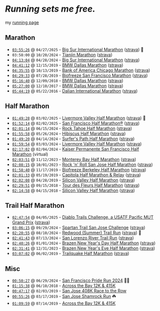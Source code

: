 # _Running sets me free._

my [running page](https://hanlhe.github.io/running_page/)

## Marathon

- [`03:55:26`](https://results.svetiming.com/big-sur/events/2025/big-sur-international-marathon/1473/entrant?share=1) @ `04/27/2025` - [Big Sur International Marathon](https://www.bigsurmarathon.org/) ([strava](https://www.strava.com/activities/14305485101)) 🏅
- `03:58:00` @ `10/20/2024` - [Tianjin Marathon](http://www.tianjin-marathon.com/) ([strava](https://www.strava.com/activities/12697561763))
- [`04:13:04`](https://results.svetiming.com/big-sur/events/2024/big-sur-international-marathon/2020/entrant?share=1) @ `04/28/2024` - [Big Sur International Marathon](https://www.bigsurmarathon.org/) ([strava](https://www.strava.com/activities/11286020700))
- [`04:41:12`](https://www.athlinks.com/event/20447/results/Event/898312/Course/1747466/Bib/293) @ `12/15/2019` - [BMW Dallas Marathon](https://www.rundallas.com/events/bmw-dallas-marathon-weekend/) ([strava](https://www.strava.com/activities/10850399377))
- [`04:35:55`](https://www.athlinks.com/event/96107/results/event/887431/course/1712925/bib/59820) @ `10/13/2019` - [Bank of America Chicago Marathon](https://chicagomarathon.com/) ([strava](https://www.strava.com/activities/10850375599))
- [`04:29:33`](https://www.athlinks.com/event/1403/results/Event/872627/Course/1654891/Bib/2636) @ `07/28/2019` - [Biofreeze San Francisco Marathon](https://www.thesfmarathon.com/) ([strava](https://www.strava.com/activities/10850321079))
- [`05:16:40`](https://www.athlinks.com/event/20447/results/Event/701326/Course/1141975/Bib/183) @ `12/09/2018` - [BMW Dallas Marathon](https://www.rundallas.com/events/bmw-dallas-marathon-weekend/) ([strava](https://www.strava.com/activities/10850199860))
- [`05:27:00`](https://www.athlinks.com/event/20447/results/Event/696876/Course/1135965/Bib/2296) @ `12/10/2017` - [BMW Dallas Marathon](https://www.rundallas.com/events/bmw-dallas-marathon-weekend/) ([strava](https://www.strava.com/activities/10850167421))
- [`05:44:19`](http://www.geexek.com/score/pscore?cGlkPTUyNzA3ODcmY2lkPTc2MTMmcmlkPTIzMjQzJm5pZ2h0PTAmb3BlbklkPSZ1c2VySWQ9) @ `05/22/2016` - [Dalian International Marathon](http://www.dlmls.org/) ([strava](https://www.strava.com/activities/10850155155))

## Half Marathon

- [`01:49:28`](https://runsignup.com/Race/Results/60381/IndividualResult/zxsq?resultSetId=531112#U98911370) @ `03/02/2025` - [Livermore Valley Half Marathon](https://livermorevalleyhalf.com/) ([strava](https://www.strava.com/activities/13772167812)) 🏅
- [`01:52:14`](https://results.svetiming.com/pamakid/events/2025/san-francisco-half-marathon-10k--5k/3445/entrant?share=1) @ `02/02/2025` - [San Francisco Half Marathon®](https://sanfranciscohalfmarathon.org/) ([strava](https://www.strava.com/activities/13523265988))
- [`02:01:14`](https://www.athlinks.com/event/129479/results/Event/1080826/Course/2474408/Bib/1066) @ `06/15/2024` - [Rock Tahoe Half Marathon](https://www.rocktahoehalfmarathon.com/) ([strava](https://www.strava.com/activities/11660066897))
- [`01:55:58`](https://www.athlinks.com/event/5079/results/Event/1082072/Course/2481064/Bib/239) @ `05/26/2024` - [Hibiscus Half Marathon](https://tropicaltriplecrown.com/hibiscus-half-marathon) ([strava](https://www.strava.com/activities/11504523137))
- [`01:49:20`](https://results.raceroster.com/v2/en-US/results/g4vymgtxe7rbv5aq/detail/3qxtw3bymsy9phbk) @ `04/14/2024` - [Surfer's Path Half Marathon](https://www.runsurferspath.com/surfers-path-half-marathon) ([strava](https://www.strava.com/activities/11182810546))
- [`01:59:54`](https://runsignup.com/Race/Results/60381/IndividualResult/sZSK#U36580675) @ `03/03/2024` - [Livermore Valley Half Marathon](https://livermorevalleyhalf.com/) ([strava](https://www.strava.com/activities/10883753674))
- [`02:17:02`](https://events.hakuapp.com/?registration_number=E6196DBC16) @ `02/04/2024` - [Kaiser Permanente San Francisco Half Marathon](https://sanfranciscohalfmarathon.org/) (virtual)
- [`02:03:51`](https://events.hakuapp.com/?registration_number=EE1AF39AF7&event_option=b7ca85f49c4d7e6f603b) @ `11/12/2023` - [Monterey Bay Half Marathon](https://www.montereybayhalfmarathon.org/) ([strava](https://www.strava.com/activities/10207401534))
- [`02:08:15`](https://www.athlinks.com/event/24046/results/Event/1065337/Course/2419854/Entry/517623625) @ `10/01/2023` - [Rock 'n' Roll San Jose Half Marathon](https://www.runrocknroll.com/san-jose) ([strava](https://www.strava.com/activities/9958243018))
- [`01:58:40`](https://www.athlinks.com/event/95041/results/Event/893430/Course/1733187/Bib/2567) @ `11/17/2019` - [Biofreeze Berkeley Half Marathon](https://berkeleyhalfmarathon.com/) ([strava](https://www.strava.com/activities/10850390582))
- [`02:01:33`](https://www.athlinks.com/event/12659/results/Event/858375/Course/1598012/Bib/727) @ `05/19/2019` - [Capitola Half Marathon & Relay](https://www.runsurferspath.com/marathon/half-marathon/) ([strava](https://www.strava.com/activities/10850279791))
- [`02:02:08`](https://www.athlinks.com/event/235654/results/Event/855075/Course/1585358/Bib/517) @ `04/28/2019` - [Silicon Valley Half Marathon](http://svhalfmarathon.com/) ([strava](https://www.strava.com/activities/10850214843))
- [`02:29:51`](https://www.athlinks.com/event/35571/results/Event/741490/Course/1235346/Bib/1491) @ `09/15/2018` - [Tour des Fleurs Half Marathon](https://www.tourdesfleurs.com/) ([strava](https://www.strava.com/activities/11184706046))
- [`02:14:58`](https://www.athlinks.com/event/235654/results/Event/722926/Course/1187930/Bib/2551) @ `04/15/2018` - [Silicon Valley Half Marathon](http://svhalfmarathon.com/) ([strava](https://www.strava.com/activities/10850184897))

## Trail Half Marathon

- [`02:47:54`](https://runsignup.com/Race/Results/60414/IndividualResult/pkdS?resultSetId=538964#U100240113) @ `04/05/2025` - [Diablo Trails Challenge, a USATF Pacific MUT Grand Prix](https://brazenracing.com/diablotrailschallenge/) ([strava](https://www.strava.com/activities/14091359388))
- [`03:06:15`](https://race.spartan.com/en/race/past-results/8175) @ `09/29/2024` - [Spartan Trail San Jose Challenge](https://www.spartantrail.com/san-jose/) ([strava](https://www.strava.com/activities/12535960720))
- [`02:20:55`](https://runsignup.com/Race/Results/114709/IndividualResult/gqkK?resultSetId=478187#U36580675) @ `08/10/2024` - [Redwood (Summer) Trail Run](https://runsignup.com/Race/CA/Oakland/RedwoodSummerTrailRun) ([strava](https://www.strava.com/activities/12114324441)) 🏅
- [`02:41:43`](https://runsignup.com/Race/Results/122354/IndividualResult/qHXx?resultSetId=471921#U36580675) @ `07/13/2024` - [San Lorenzo River Trail Run](https://runsignup.com/Race/CA/SantaCruz/SanLorenzoRiverTrailRun) ([strava](https://www.strava.com/activities/11880493713))
- [`02:40:26`](https://runsignup.com/Race/Results/55369/IndividualResult/HKHJ?resultSetId=431747#U36580675) @ `01/01/2024` - [Brazen New Year's Day Half Marathon](https://brazenracing.com/newyearsday/) ([strava](https://www.strava.com/activities/10475504579))
- [`02:31:41`](https://runsignup.com/Race/Results/55339/IndividualResult/HKgk?resultSetId=431753#U36580675) @ `12/31/2023` - [Brazen New Year's Eve Half Marathon](https://brazenracing.com/newyearseve/) ([strava](https://www.strava.com/activities/10470124071))
- [`03:07:02`](https://www.athlinks.com/event/43012/results/event/862372/course/1613888/bib/851) @ `06/02/2019` - [Trailquake Half Marathon](https://brazenracing.com/trailquake/) ([strava](https://www.strava.com/activities/10850310278))

## Misc

- [`00:50:27`](https://results.raceroster.com/v2/en-US/results/v3qgveae4g2xa4ct/detail/kpy4jmzfsrjuxucn) @ `06/29/2024` - [San Francisco Pride Run 2024](https://sffr.org/content.aspx?page_id=22&club_id=801899&module_id=481274) 🏳️‍🌈
- [`01:15:38`](https://www.athlinks.com/event/19807/results/Event/711028/Course/1162494/Bib/2404) @ `06/10/2018` - [Across the Bay 12K & 415K](http://www.representrunning.com/across-bay-12k-415k/)
- [`00:47:17`](https://www.athlinks.com/event/19352/results/Event/840700/Course/1522884/Bib/2151) @ `02/03/2019` - [San Jose 408K Race to the Row](http://run408k.com/)
- [`00:55:26`](https://www.athlinks.com/event/311027/results/Event/847184/Course/1554401/Bib/336) @ `03/17/2019` - [San Jose Shamrock Run](http://sanjoseshamrockrun.com/) ☘️
- [`01:09:59`](https://www.athlinks.com/event/19807/results/Event/869327/Course/1642781/Bib/3122) @ `07/14/2019` - [Across the Bay 12K & 415K](http://www.representrunning.com/across-bay-12k-415k/)
